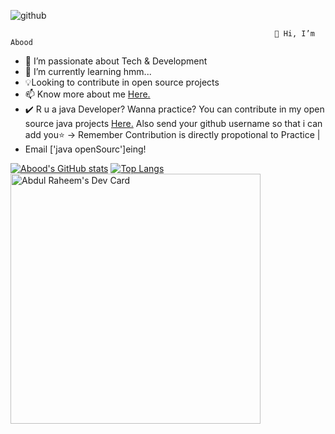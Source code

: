![github](https://img.shields.io/badge/GitHub-000000?style=for-the-badge&logo=GitHub&logoColor=white)

                                                               👋 Hi, I’m Abood
                                                               
- 👀 I’m passionate about Tech & Development
- 🌱 I’m currently learning hmm...
- 💡Looking to contribute in open source projects
- 📫 Know more about me <a href="https://dev.page/abood?utm_source=dev.page&utm_medium=site&utm_campaign=share-dialog">Here.</a>
- ✔️ R u a java Developer? Wanna practice? You can contribute in my open source java projects <a href="https://dev.page/abood?utm_source=dev.page&utm_medium=site&utm_campaign=share-dialog">Here.</a> Also send your github username so that i can add you⭐ -> Remember Contribution is directly propotional to Practice |
- Email ['java openSourc']eing!


[![Abood's GitHub stats](https://github-readme-stats.vercel.app/api?username=Abood2284)](https://github.com/Abood2284/github-readme-stats)
[![Top Langs](https://github-readme-stats.vercel.app/api/top-langs/?username=Abood2284)](https://github.com/Abood2284/github-readme-stats)    
<a href="https://app.daily.dev/DailyDevTips"><img src="https://github.com/Abood2284/Abood2284/devcard.svg" width="400" alt="Abdul Raheem's Dev Card"/></a>


<!---
Abood2284/Abood2284 is a ✨ special ✨ repository because its `README.md` (this file) appears on your GitHub profile.
You can click the Preview link to take a look at your changes.
--->
